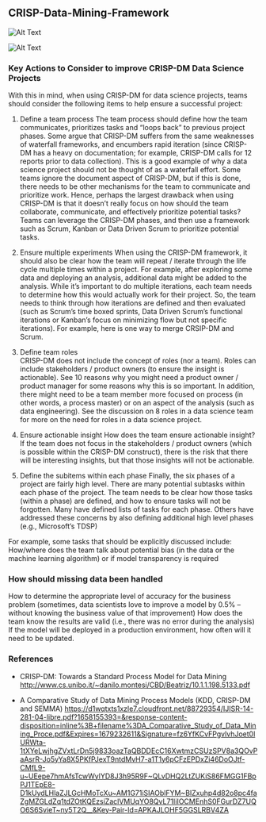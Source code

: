 ## CRISP-Data-Mining-Framework

![Alt Text](https://www.slideteam.net/media/catalog/product/cache/1280x720/d/a/data_scientist_life_cycle_of_data_science_ppt_diagrams_slide01.jpg)

![Alt Text](https://www.datascience-pm.com/wp-content/uploads/2020/05/crisp-tasks.png)

### Key Actions to Consider to improve CRISP-DM Data Science Projects
 
With this in mind, when using CRISP-DM for data science projects, teams should consider the following items to help ensure a successful project:

1. Define a team process
The team process should define how the team communicates, prioritizes tasks and “loops back” to previous project phases.
Some argue that CRISP-DM suffers from the same weaknesses of waterfall frameworks, and encumbers rapid iteration (since CRISP-DM has a heavy on documentation; for example, CRISP-DM calls for 12 reports prior to data collection). This is a good example of why a data science project should not be thought of as a waterfall effort.
Some teams ignore the document aspect of CRISP-DM, but if this is done, there needs to be other mechanisms for the team to communicate and prioritize work. Hence, perhaps the largest drawback when using CRISP-DM is that it doesn’t really focus on how should the team collaborate, communicate, and effectively prioritize potential tasks? Teams can leverage the CRISP-DM phases, and then use a framework such as Scrum, Kanban or Data Driven Scrum to prioritize potential tasks.

2. Ensure multiple experiments 
When using the CRISP-DM framework, it should also be clear how the team will repeat / iterate through the life cycle multiple times within a project. For example, after exploring some data and deploying an analysis, additional data might be added to the analysis.
While it’s important to do multiple iterations, each team needs to determine how this would actually work for their project. So, the team needs to think through how iterations are defined and then evaluated (such as Scrum’s time boxed sprints, Data Driven Scrum’s functional iterations or Kanban’s focus on minimizing flow but not specific iterations).  For example, here is one way to merge CRSIP-DM and Scrum.

3. Define team roles  
CRISP-DM does not include the concept of roles (nor a team). Roles can include stakeholders / product owners (to ensure the insight is actionable). See 10 reasons why you might need a product owner / product manager for some reasons why this is so important.
In addition, there might need to be a team member more focused on process (in other words, a process master) or on an aspect of the analysis (such as data engineering). See the discussion on 8 roles in a data science team for more on the need for roles in a data science project.

4. Ensure actionable insight 
How does the team ensure actionable insight? If the team does not focus in the stakeholders / product owners (which is possible within the CRISP-DM construct), there is the risk that there will be interesting insights, but that those insights will not be actionable.

5. Define the subitems within each phase
Finally, the six phases of a project are fairly high level. There are many potential subtasks within each phase of the project. The team needs to be clear how those tasks (within a phase) are defined, and how to ensure tasks will not be forgotten. Many have defined lists of tasks for each phase. Others have addressed these concerns by also defining additional high level phases (e.g., Microsoft’s TDSP)

For example, some tasks that should be explicitly discussed include:
How/where does the team talk about potential bias (in the data or the machine learning algorithm) or if model transparency is required

### How should missing data been handled
How to determine the appropriate level of accuracy for the business problem (sometimes, data scientists love to improve a model by 0.5% – without knowing the business value of that improvement)
How does the team know the results are valid (i.e., there was no error during the analysis)
If the model will be deployed in a production environment, how often will it need to be updated.

### References
- CRISP-DM: Towards a Standard Process Model for Data Mining
http://www.cs.unibo.it/~danilo.montesi/CBD/Beatriz/10.1.1.198.5133.pdf

- A Comparative Study of Data Mining Process Models (KDD, CRISP-DM and SEMMA) 
https://d1wqtxts1xzle7.cloudfront.net/88729354/IJISR-14-281-04-libre.pdf?1658155393=&response-content-disposition=inline%3B+filename%3DA_Comparative_Study_of_Data_Mining_Proce.pdf&Expires=1679232611&Signature=fz6YfKCvFPgvlvhJoet0lURWta-1tXYeLwjhgZVxtLrDn5j9833oazTaQBDDEcC16XwtmzCSUzSPV8a3QOvPaAsrR-Jo5yYa8X5PKfPJexT9ntdMvH7-a1T1y6pCFzEPDxZi46DoOJtf-CMfL9-u~UEepe7hmAfsTcwWylYD8J3h95R9F~QLvDHQ2LtZUKiS86FMGG1FBpPJ1TEpE8-D1kUydLHlaZJLGcHMoTcXu~AM1G71iSIAOblFYM~BIZxuhp4d82o8pc4faZgMZGLdZq1tdZOtKQEzsiZaclVMUqYO8QvL71IiIOCMEnhS0FGurDZ7UQO6S6SvieT~ny5T2Q__&Key-Pair-Id=APKAJLOHF5GGSLRBV4ZA
 

